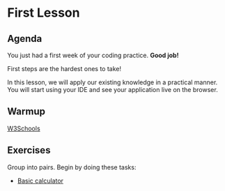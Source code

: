 # First Lesson

## Agenda

You just had a first week of your coding practice. **Good job!**

First steps are the hardest ones to take!

In this lesson, we will apply our existing knowledge in a practical manner.
You will start using your IDE and see your application live on the browser.

## Warmup
[W3Schools](https://www.w3schools.com/js/exercise_js.asp?filename=exercise_js_variables1)

## Exercises

Group into pairs. Begin by doing these tasks:
- [Basic calculator](basic/basic-calculator.md)
